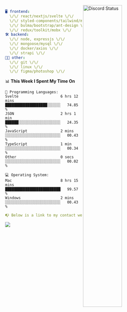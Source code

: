 
<a href="https://discord.com/users/279302975371870218" target="_blank">
    <img width="50%" align="right" alt="Discord Status" src="https://lanyard.cnrad.dev/api/279302975371870218?bg=161B22&borderRadius=5px%205px%200%200&hideTimestamp=true&idleMessage=Just%20chillin%27%20at%20the%20moment&animated=true">
</a>

```yaml
🖥️ frontend: 
  \/\/ react/nextjs/svelte \/\/
  \/\/ styled-components/tailwind/mui/
  \/\/ bulma/bootstrap/ant-design \/\/
  \/\/ redux/toolkit/mobx \/\/
🛠 backend: 
  \/\/ node, expressjs \/\/
  \/\/ mongoose/mysql \/\/
  \/\/ docker/axios \/\/
  \/\/ strapi \/\/
👨‍💻 other: 
  \/\/ git \/\/ 
  \/\/ linux \/\/
  \/\/ figma/photoshop \/\/
```
<!--START_SECTION:waka-->
📊 **This Week I Spent My Time On** 

```text
💬 Programming Languages: 
Svelte                   6 hrs 12 mins       ███████████████████░░░░░░   74.85 % 
JSON                     2 hrs 1 min         ██████░░░░░░░░░░░░░░░░░░░   24.35 % 
JavaScript               2 mins              ░░░░░░░░░░░░░░░░░░░░░░░░░   00.43 % 
TypeScript               1 min               ░░░░░░░░░░░░░░░░░░░░░░░░░   00.34 % 
Other                    0 secs              ░░░░░░░░░░░░░░░░░░░░░░░░░   00.02 % 

💻 Operating System: 
Mac                      8 hrs 15 mins       █████████████████████████   99.57 % 
Windows                  2 mins              ░░░░░░░░░░░░░░░░░░░░░░░░░   00.43 % 
```


<!--END_SECTION:waka-->
```yaml
📭 Below is a link to my contact website 
```
<a href="https://vk.cc/cg0vfb" target="_black"> <img src="https://img.shields.io/badge/website-161B22?style=for-the-badge&logo=About.me&logoColor=white"></img> <a/>
